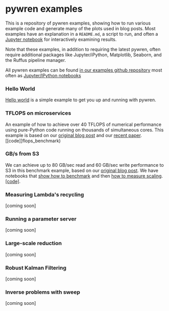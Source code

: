 # pywren examples

This is a repository of pywren examples, showing how to run various
example code and generate many of the plots used in blog posts.
Most examples have an explanation in a `README.md`, a script to run, and
often a [Jupyter notebook](http://jupyter.org/) for interactively examining
results. 

Note that these examples, in addition to requiring the latest pywren, 
often require additional packages like Jupyter/iPython, Matplotlib, Seaborn, 
and the Ruffus pipeline manager. 


All pywren examples can be found [in our examples github repository](https://github.com/pywren/examples) 
most often as [Jupyter/IPython notebooks](http://jupyter.org/)

### Hello World

[Hello world](hello_world/hello_world.ipynb) is a simple example to
get you up and running with pywren.

### TFLOPS on microservices

An example of how to achieve over 40 TFLOPS of numerical performance
using pure-Python code running on thousands of simultaneous
cores. This example is based on our [original blog post](http://pywren.io/pywren.html) and
our
[recent paper](https://arxiv.org/abs/1702.04024). [[code]]flops_benchmark)

### GB/s from S3
We can achieve up to 80 GB/sec read and 60 GB/sec write performance to S3 in this
benchmark example, based on our [original blog post](http://pywren.io/pywren_s3.html). We have
notebooks that [show how to benchmark](benchmark_s3/s3_benchmark.ipynb) and then [how to measure scaling](benchmark_s3/s3_scaling.ipynb). [[code]](benchmark_s3/). 

### Measuring Lambda's recycling
[coming soon]

### Running a parameter server
[coming soon]

### Large-scale reduction
[coming soon]

### Robust Kalman Filtering
[coming soon]

### Inverse problems with sweep
[coming soon]


